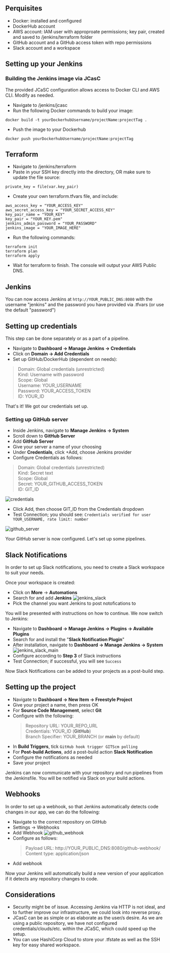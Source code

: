 ## Perquisites

- Docker: installed and configured
- DockerHub account
- AWS account: IAM user with approproate permissions; key pair, created and saved to /jenkins/terraform folder
- GitHub account and a GitHub access token with repo permissions
- Slack account and a workspace

## Setting up your Jenkins

### Building the Jenkins image via JCasC

The provided JCaSC configuration allows access to Docker CLI and AWS CLI. Modify as needed.

- Navigate to /jenkins/jcasc
- Run the following Docker commands to build your image:

```
docker build -t yourDockerhubUsername/projectName:projectTag .
```

- Push the image to your Dockerhub

```
docker push yourDockerhubUsername/projectName:projectTag
```

## Terraform

- Navigate to /jenkins/terraform
- Paste in your SSH key directly into the directory, OR make sure to update the file source:

```
private_key = file(var.key_pair)
```

- Create your own terraform.tfvars file, and include:

```
aws_access_key = "YOUR_ACCESS_KEY"
aws_secret_access_key = "YOUR_SECRET_ACCESS_KEY"
key_pair_name = "YOUR_KEY"
key_pair = "YOUR_KEY.pem"
jenkins_admin_password = "YOUR_PASSWORD"
jenkins_image = "YOUR_IMAGE_HERE"
```

- Run the following commands:

```
terraform init
terraform plan
terraform apply
```

- Wait for terraform to finish. The console will output your AWS Public DNS.

## Jenkins

You can now access Jenkins at `http://YOUR_PUBLIC_DNS:8080` with the username "jenkins" and the password you have provided via .tfvars (or use the default "password")

## Setting up credentials

This step can be done separately or as a part of a pipeline.

- Navigate to **Dashboard -> Manage Jenkins -> Credentials**
- Click on **Domain -> Add Credentials**
- Set up GitHub/DockerHub (dependent on needs):

> Domain: Global credentials (unrestricted)<br>
> Kind: Username with password<br>
> Scope: Global<br>
> Username: YOUR_USERNAME<br>
> Password: YOUR_ACCESS_TOKEN<br>
> ID: YOUR_ID<br>

That's it! We got our credentials set up.

### Setting up GitHub server

- Inside Jenkins, navigate to **Manage Jenkins -> System**
- Scroll down to **GitHub Server**
- Add **GitHub Server**
- Give your server a name of your choosing
- Under **Credentials**, click +Add, choose Jenkins provider
- Configure Credentials as follows:

> Domain: Global credentials (unrestricted)<br>
> Kind: Secret text<br>
> Scope: Global<br>
> Secret: YOUR_GITHUB_ACCESS_TOKEN<br>
> ID: GIT_ID<br>

![credentials](./images/credentials.png)

- Click Add, then choose GIT_ID from the Credentials dropdown
- Test Connection; you should see: `Credentials verified for user YOUR_USERNAME, rate limit: number`

![github_server](./images/github_server.png)

Your GitHub server is now configured. Let's set up some pipelines.

## Slack Notifications

In order to set up Slack notifications, you need to create a Slack workspace to suit your needs.

Once your workspace is created:

- Click on **More** -> **Automations**
- Search for and add **Jenkins**
  ![jenkins_slack](./images/jenkins_slack.png)
- Pick the channel you want Jenkins to post notofications to

You will be presented with instructions on how to continue. We now switch to Jenkins:

- Navigate to **Dashboard -> Manage Jenkins -> Plugins -> Available Plugins**
- Search for and install the "**Slack Notification Plugin**"
- After installation, navigate to **Dashboard -> Manage Jenkins -> System**
  ![jenkins_slack_main](./images/jenkins_slack_main.png)
- Configure according to **Step 3** of Slack instructions
- Test Connection; if successful, you will see `Success`

Now Slack Notifications can be added to your projects as a post-build step.

## Setting up the project

- Navigate to **Dashboard -> New Item -> Freestyle Project**
- Give your project a name, then press OK
- For **Source Code Management**, select **Git**
- Configure with the following:
  > Repository URL: YOUR_REPO_URL<br>
  > Credentials: YOUR_ID (**GitHub**)<br>
  > Branch Specifier: YOUR_BRANCH (or **main** by default)<br>
- In **Build Triggers**, tick `GitHub hook trigger GITScm polling`
- For **Post-build Actions**, add a post-build action **Slack Notification**
- Configure the notifications as needed
- Save your project

Jenkins can now communicate with your repository and run pipelines from the Jenkinsfile. You will be notified via Slack on your build actions.

## Webhooks

In order to set up a webhook, so that Jenkins automatically detects code changes in our app, we can do the following:

- Navigate to the correct repository on GitHub
- Settings -> Webhooks
- Add Webhook
  ![github_webhook](./images/github_webhook.png)
- Configure as follows:
  > Payload URL: http://YOUR_PUBLIC_DNS:8080/github-webhook/<br>
  > Content type: application/json<br>
- Add webhook

Now your Jenkins will automatically build a new version of your application if it detects any repository changes to code.

## Considerations

- Security might be of issue. Accessing Jenkins via HTTP is not ideal, and to further improve our infrastructure, we could look into reverse proxy.
- JCasC can be as simple or as elaborate as the user/s desire. As we are using a public repository, we have not configured credentials/clouds/etc. within the JCaSC, which could speed up the setup.
- You can use HashiCorp Cloud to store your .tfstate as well as the SSH key for easy shared workspace.
